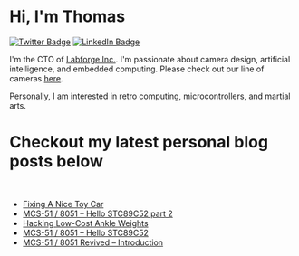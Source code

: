 # Hi, I'm Thomas 

[![Twitter Badge](https://img.shields.io/badge/Twitter-Profile-informational?style=flat&logo=twitter&logoColor=white&color=1CA2F1)](https://twitter.com/treideme1)
[![LinkedIn Badge](https://img.shields.io/badge/LinkedIn-Profile-informational?style=flat&logo=linkedin&logoColor=white&color=0D76A8)](https://www.linkedin.com/in/thomasreidemeister/)

I'm the CTO of [Labforge Inc.](https://labforge.ca). I'm passionate about camera design, artificial intelligence, and embedded computing. Please check out our line of cameras [here](https://www.labforge.ca/features-bottlenose/).

Personally, I am interested in retro computing, microcontrollers, and martial arts. 

# Checkout my latest personal blog posts below

<br>

<!-- BLOG-POST-LIST:START -->
- [Fixing A Nice Toy Car](https://www.reidemeister.com/?p=465)
- [MCS-51 / 8051 – Hello STC89C52 part 2](https://www.reidemeister.com/?p=449)
- [Hacking Low-Cost Ankle Weights](https://www.reidemeister.com/?p=429)
- [MCS-51 / 8051 – Hello STC89C52](https://www.reidemeister.com/?p=395)
- [MCS-51 / 8051 Revived – Introduction](https://www.reidemeister.com/?p=295)
<!-- BLOG-POST-LIST:END --> 

<br>
